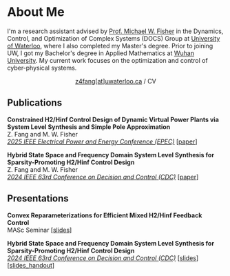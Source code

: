 # About Me
I'm a research assistant advised by <a href="https://michaelwfisher.github.io/">Prof. Michael W. Fisher</a> in the Dynamics, Control, and Optimization 
of Complex Systems (DOCS) Group at <a href="https://uwaterloo.ca/">University of Waterloo</a>, where I also completed my Master's degree. 
Prior to joining UW, I got my Bachelor's degree in Applied Mathematics at <a href="https://en.whu.edu.cn/">Wuhan University</a>. 
My current work focuses on the optimization and control of cyber-physical systems.

<div align="center">
<a href="mailto:z4fang@uwaterloo.ca">z4fang[at]uwaterloo.ca</a> / CV
</div>

## Publications
<b>Constrained H2/Hinf Control Design of Dynamic Virtual Power Plants via System Level Synthesis and Simple Pole Approximation</b><br>
Z. Fang and M. W. Fisher<br>
<a href="https://epec2025.ieee.ca/"><i>2025 IEEE Electrical Power and Energy Conference (EPEC)</i></a> [<a href="https://JohnFangZ.github.io/file/25EPEC.pdf">paper</a>]

<b>Hybrid State Space and Frequency Domain System Level Synthesis for Sparsity-Promoting H2/Hinf Control Design</b><br>
Z. Fang and M. W. Fisher<br>
<a href="https://cdc2024.ieeecss.org/"><i>2024 IEEE 63rd Conference on Decision and Control (CDC)</i></a> [<a href="https://JohnFangZ.github.io/file/24CDC.pdf">paper</a>]

## Presentations
<b>Convex Reparameterizations for Efficient Mixed H2/Hinf Feedback Control</b><br>
MASc Seminar
[<a href="https://JohnFangZ.github.io/file/MASc_Seminar.pdf">slides</a>]

<b>Hybrid State Space and Frequency Domain System Level Synthesis for Sparsity-Promoting H2/Hinf Control Design</b><br>
<a href="https://cdc2024.ieeecss.org/"><i>2024 IEEE 63rd Conference on Decision and Control (CDC)</i></a> [<a href="https://JohnFangZ.github.io/file/24CDC_Slides.pdf">slides</a>] 
[<a href="https://JohnFangZ.github.io/file/24CDC_Slides_Handout.pdf">slides_handout</a>]

<!--
## Build
```bash
yarn run build
```
Static website will be generated at `profile/public`.

-->
